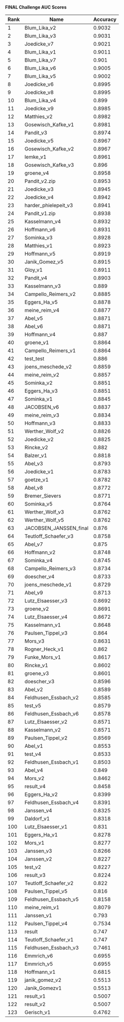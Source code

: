 **FINAL Challenge AUC Scores**


|Rank|Name|Accuracy|
|----|-----|---|
|1|Blum_Lika_v2|0.9032| 
|2|Blum_Lika_v3|0.9031| 
|3|Joedicke_v7|0.9021| 
|4|Blum_Lika_v1|0.9011| 
|5|Blum_Lika_v7|0.901| 
|6|Blum_Lika_v6|0.9005| 
|7|Blum_Lika_v5|0.9002| 
|8|Joedicke_v6|0.8995| 
|9|Joedicke_v8|0.8995| 
|10|Blum_Lika_v4|0.899| 
|11|Joedicke_v9|0.8985| 
|12|Matthies_v2|0.8982| 
|13|Gosewisch_Kafke_v1|0.8981| 
|14|Pandit_v3|0.8974| 
|15|Joedicke_v5|0.8967| 
|16|Gosewisch_Kafke_v2|0.8967| 
|17|lemke_v1|0.8961| 
|18|Gosewisch_Kafke_v3|0.896| 
|19|groene_v4|0.8958| 
|20|Pandit_v2.zip|0.8953| 
|21|Joedicke_v3|0.8945| 
|22|Joedicke_v4|0.8942| 
|23|harder_phielepeit_v3|0.8941| 
|24|Pandit_v1.zip|0.8938| 
|25|Kasselmann_v4|0.8932| 
|26|Hoffmann_v6|0.8931| 
|27|Sominka_v3|0.8928| 
|28|Matthies_v1|0.8923| 
|29|Hoffmann_v5|0.8919| 
|30|Janik_Gomez_v5|0.8915| 
|31|Gloy_v1|0.8911| 
|32|Pandit_v4|0.8903| 
|33|Kasselmann_v3|0.889| 
|34|Campello_Reimers_v2|0.8885| 
|35|Eggers_Ha_v5|0.8878| 
|36|meine_reim_v4|0.8877| 
|37|Abel_v5|0.8871| 
|38|Abel_v6|0.8871| 
|39|Hoffmann_v4|0.887| 
|40|groene_v1|0.8864| 
|41|Campello_Reimers_v1|0.8864| 
|42|test_test|0.886| 
|43|joens_meschede_v2|0.8859| 
|44|meine_reim_v2|0.8857| 
|45|Sominka_v2|0.8851| 
|46|Eggers_Ha_v3|0.8851| 
|47|Sominka_v1|0.8845| 
|48|JACOBSEN_v6|0.8837| 
|49|meine_reim_v3|0.8834| 
|50|Hoffmann_v3|0.8833| 
|51|Werther_Wolf_v2|0.8826| 
|52|Joedicke_v2|0.8825| 
|53|Rincke_v2|0.882| 
|54|Balzer_v1|0.8818| 
|55|Abel_v3|0.8793| 
|56|Joedicke_v1|0.8783| 
|57|goetze_v1|0.8782| 
|58|Abel_v8|0.8772| 
|59|Bremer_Sievers|0.8771| 
|60|Sominka_v5|0.8764| 
|61|Werther_Wolf_v3|0.8762| 
|62|Werther_Wolf_v5|0.8762| 
|63|JACOBSEN_JANSSEN_final|0.876| 
|64|Teutloff_Schaefer_v3|0.8758| 
|65|Abel_v7|0.875| 
|66|Hoffmann_v2|0.8748| 
|67|Sominka_v4|0.8745| 
|68|Campello_Reimers_v3|0.8734| 
|69|doescher_v4|0.8733| 
|70|joens_meschede_v1|0.8729| 
|71|Abel_v9|0.8713| 
|72|Lutz_Elsaesser_v3|0.8692| 
|73|groene_v2|0.8691| 
|74|Lutz_Elsaesser_v4|0.8672| 
|75|Kasselmann_v1|0.8648| 
|76|Paulsen_Tippel_v3|0.864| 
|77|Mors_v3|0.8631| 
|78|Rogner_Heck_v1|0.862| 
|79|Funke_Mors_v1|0.8617| 
|80|Rincke_v1|0.8602| 
|81|groene_v3|0.8601| 
|82|doescher_v3|0.8596| 
|83|Abel_v2|0.8589| 
|84|Feldhusen_Essbach_v2|0.8585| 
|85|test_v5|0.8579| 
|86|Feldhusen_Essbach_v6|0.8578| 
|87|Lutz_Elsaesser_v2|0.8571| 
|88|Kasselmann_v2|0.8571| 
|89|Paulsen_Tippel_v2|0.8569| 
|90|Abel_v1|0.8553| 
|91|test_v4|0.8533| 
|92|Feldhusen_Essbach_v1|0.8503| 
|93|Abel_v4|0.849| 
|94|Mors_v2|0.8462| 
|95|result_v4|0.8458| 
|96|Eggers_Ha_v2|0.8399| 
|97|Feldhusen_Essbach_v4|0.8391| 
|98|Janssen_v4|0.8325| 
|99|Daldorf_v1|0.8318| 
|100|Lutz_Elsaesser_v1|0.831| 
|101|Eggers_Ha_v1|0.8278| 
|102|Mors_v1|0.8277| 
|103|Janssen_v3|0.8266| 
|104|Janssen_v2|0.8227| 
|105|test_v2|0.8227| 
|106|result_v3|0.8224| 
|107|Teutloff_Schaefer_v2|0.822| 
|108|Paulsen_Tippel_v5|0.816| 
|109|Feldhusen_Essbach_v5|0.8158| 
|110|meine_reim_v1|0.8079| 
|111|Janssen_v1|0.793| 
|112|Paulsen_Tippel_v4|0.7534| 
|113|result|0.747| 
|114|Teutloff_Schaefer_v1|0.747| 
|115|Feldhusen_Essbach_v3|0.7461| 
|116|Emmrich_v6|0.6955| 
|117|Emmrich_v5|0.6955| 
|118|Hoffmann_v1|0.6815| 
|119|janik_gomez_v2|0.5513| 
|120|Janik_Gomezv1|0.5513| 
|121|result_v1|0.5007| 
|122|result_v2|0.5007| 
|123|Gerisch_v1|0.4762| 
